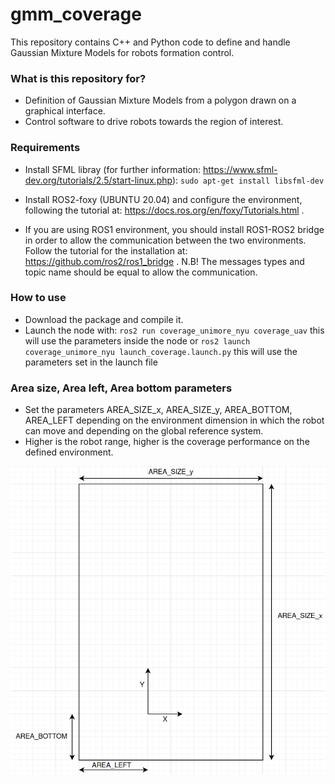 # gmm_coverage #

This repository contains C++ and Python code to define and handle Gaussian Mixture Models for robots formation control.

### What is this repository for? ###

* Definition of Gaussian Mixture Models from a polygon drawn on a graphical interface.
* Control software to drive robots towards the region of interest. 

### Requirements ###

* Install SFML libray (for further information: https://www.sfml-dev.org/tutorials/2.5/start-linux.php):
`sudo apt-get install libsfml-dev`

* Install ROS2-foxy (UBUNTU 20.04) and configure the environment, following the tutorial at: https://docs.ros.org/en/foxy/Tutorials.html .
* If you are using ROS1 environment, you should install ROS1-ROS2 bridge in order to allow the communication between the two environments. Follow the tutorial for the installation at: https://github.com/ros2/ros1_bridge . N.B! The messages types and topic name should be equal to allow the communication.

### How to use ###

* Download the package and compile it.
* Launch the node with:
`ros2 run coverage_unimore_nyu coverage_uav` this will use the parameters inside the node
or 
`ros2 launch coverage_unimore_nyu launch_coverage.launch.py` this will use the parameters set in the launch file


### Area size, Area left, Area bottom parameters ###

* Set the parameters AREA_SIZE_x, AREA_SIZE_y, AREA_BOTTOM, AREA_LEFT depending on the environment dimension in which the robot can move and depending on the global reference system.
* Higher is the robot range, higher is the coverage performance on the defined environment.

![picture](imgs/Environment_area_set.png)
